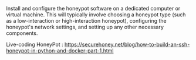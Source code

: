 Install and configure the honeypot software on a dedicated computer or virtual machine. This will typically involve choosing a honeypot type (such as a low-interaction or high-interaction honeypot), configuring the honeypot's network settings, and setting up any other necessary components.

Live-coding HoneyPot : https://securehoney.net/blog/how-to-build-an-ssh-honeypot-in-python-and-docker-part-1.html